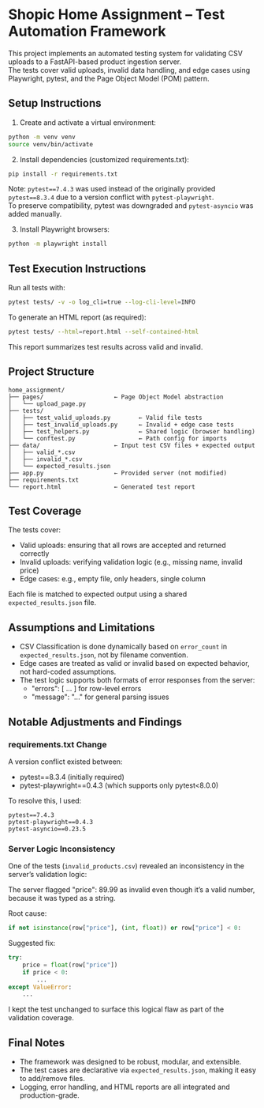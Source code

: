 # Shopic Home Assignment – Test Automation Framework

This project implements an automated testing system for validating CSV uploads to a FastAPI-based product ingestion server.  
The tests cover valid uploads, invalid data handling, and edge cases using Playwright, pytest, and the Page Object Model (POM) pattern.

## Setup Instructions

1. Create and activate a virtual environment:

```bash
python -m venv venv
source venv/bin/activate
```

2. Install dependencies (customized requirements.txt):

```bash
pip install -r requirements.txt
```

Note: `pytest==7.4.3` was used instead of the originally provided `pytest==8.3.4` due to a version conflict with `pytest-playwright`.  
To preserve compatibility, pytest was downgraded and `pytest-asyncio` was added manually.

3. Install Playwright browsers:

```bash
python -m playwright install
```

## Test Execution Instructions

Run all tests with:

```bash
pytest tests/ -v -o log_cli=true --log-cli-level=INFO
```

To generate an HTML report (as required):

```bash
pytest tests/ --html=report.html --self-contained-html
```

This report summarizes test results across valid and invalid.

## Project Structure

```
home_assignment/
├── pages/                    ← Page Object Model abstraction
│   └── upload_page.py
├── tests/
│   ├── test_valid_uploads.py        ← Valid file tests
│   ├── test_invalid_uploads.py      ← Invalid + edge case tests
│   ├── test_helpers.py              ← Shared logic (browser handling)
│   └── conftest.py                  ← Path config for imports
├── data/                     ← Input test CSV files + expected output
│   ├── valid_*.csv
│   ├── invalid_*.csv
│   └── expected_results.json
├── app.py                    ← Provided server (not modified)
├── requirements.txt
└── report.html               ← Generated test report
```

## Test Coverage

The tests cover:
- Valid uploads: ensuring that all rows are accepted and returned correctly
- Invalid uploads: verifying validation logic (e.g., missing name, invalid price)
- Edge cases: e.g., empty file, only headers, single column

Each file is matched to expected output using a shared `expected_results.json` file.

## Assumptions and Limitations

- CSV Classification is done dynamically based on `error_count` in `expected_results.json`, not by filename convention.
- Edge cases are treated as valid or invalid based on expected behavior, not hard-coded assumptions.
- The test logic supports both formats of error responses from the server:
  - "errors": [ ... ] for row-level errors
  - "message": "..." for general parsing issues

## Notable Adjustments and Findings

### requirements.txt Change
A version conflict existed between:
- pytest==8.3.4 (initially required)
- pytest-playwright==0.4.3 (which supports only pytest<8.0.0)

To resolve this, I used:
```
pytest==7.4.3
pytest-playwright==0.4.3
pytest-asyncio==0.23.5
```

### Server Logic Inconsistency
One of the tests (`invalid_products.csv`) revealed an inconsistency in the server’s validation logic:

The server flagged "price": 89.99 as invalid even though it’s a valid number, because it was typed as a string.

Root cause:
```python
if not isinstance(row["price"], (int, float)) or row["price"] < 0:
```

Suggested fix:
```python
try:
    price = float(row["price"])
    if price < 0:
        ...
except ValueError:
    ...
```

I kept the test unchanged to surface this logical flaw as part of the validation coverage.

## Final Notes

- The framework was designed to be robust, modular, and extensible.
- The test cases are declarative via `expected_results.json`, making it easy to add/remove files.
- Logging, error handling, and HTML reports are all integrated and production-grade.
